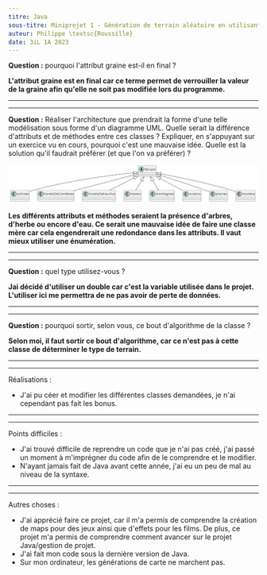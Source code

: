 ```yaml
---
titre: Java
sous-titre: Miniprojet 1 - Génération de terrain aléatoire en utilisant le bruit de Perlin
auteur: Philippe \textsc{Roussille}
date: 3iL 1A 2023
---
```


**Question :** pourquoi l'attribut graine est-il en final ?

**L'attribut graine est en final car ce terme permet de verrouiller la valeur de la graine afin qu'elle ne soit pas modifiée lors du programme.**
****
****
**Question :** Réaliser l'architecture que prendrait la forme d'une telle modélisation sous forme d'un diagramme UML. Quelle serait la différence d'attributs et de méthodes entre ces classes ? Expliquer, en s'appuyant sur un exercice vu en cours, pourquoi c'est une mauvaise idée. Quelle est la solution qu'il faudrait préférer (et que l'on va préférer) ?

![classe abstraite terrain.png](classe%20abstraite%20terrain.png)

**Les différents attributs et méthodes seraient la présence d'arbres, d'herbe ou encore d'eau. Ce serait une mauvaise idée de faire une classe mère car cela engendrerait une redondance dans les attributs. Il vaut mieux utiliser une énumération.**

****
****
**Question :** quel type utilisez-vous ?

**Jai décidé d'utiliser un double car c'est la variable utilisée dans le projet. L'utiliser ici me permettra de ne pas avoir de perte de données.**
****
****
**Question :** pourquoi sortir, selon vous, ce bout d'algorithme de la classe ?

**Selon moi, il faut sortir ce bout d'algorithme, car ce n'est pas à cette classe de déterminer le type de terrain.**
****
****
Réalisations :
 - J'ai pu céer et modifier les différentes classes demandées, je n'ai cependant pas fait les bonus.
****
****
Points difficiles :
- J'ai trouvé difficile de reprendre un code que je n'ai pas créé, j'ai passé un moment à m'imprégner du code afin de le comprendre et le modifier.
- N'ayant jamais fait de Java avant cette année, j'ai eu un peu de mal au niveau de la syntaxe.
****
****
Autres choses :
- J'ai apprécié faire ce projet, car il m'a permis de comprendre la création de maps pour des jeux ainsi que d'effets pour les films. De plus, ce projet m'a permis de comprendre comment avancer sur le projet Java/gestion de projet.
- J'ai fait mon code sous la dernière version de Java.
- Sur mon ordinateur, les générations de carte ne marchent pas.